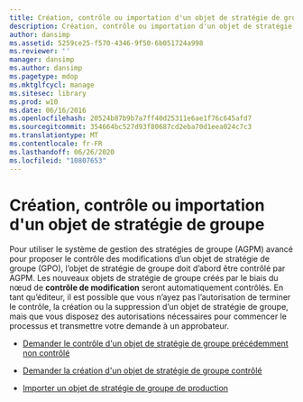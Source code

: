 ```yaml
---
title: Création, contrôle ou importation d'un objet de stratégie de groupe
description: Création, contrôle ou importation d'un objet de stratégie de groupe
author: dansimp
ms.assetid: 5259ce25-f570-4346-9f50-6b051724a998
ms.reviewer: ''
manager: dansimp
ms.author: dansimp
ms.pagetype: mdop
ms.mktglfcycl: manage
ms.sitesec: library
ms.prod: w10
ms.date: 06/16/2016
ms.openlocfilehash: 20524b87b9b7a7ff40d25311e6ae1f76c645afd7
ms.sourcegitcommit: 354664bc527d93f80687cd2eba70d1eea024c7c3
ms.translationtype: MT
ms.contentlocale: fr-FR
ms.lasthandoff: 06/26/2020
ms.locfileid: "10807653"
---
```

# Création, contrôle ou importation d'un objet de stratégie de groupe


Pour utiliser le système de gestion des stratégies de groupe (AGPM) avancé pour proposer le contrôle des modifications d’un objet de stratégie de groupe (GPO), l’objet de stratégie de groupe doit d’abord être contrôlé par AGPM. Les nouveaux objets de stratégie de groupe créés par le biais du nœud de **contrôle de modification** seront automatiquement contrôlés. En tant qu’éditeur, il est possible que vous n’ayez pas l’autorisation de terminer le contrôle, la création ou la suppression d’un objet de stratégie de groupe, mais que vous disposez des autorisations nécessaires pour commencer le processus et transmettre votre demande à un approbateur.

-   [Demander le contrôle d'un objet de stratégie de groupe précédemment non contrôlé](request-control-of-a-previously-uncontrolled-gpo.md)

-   [Demander la création d'un objet de stratégie de groupe contrôlé](request-the-creation-of-a-new-controlled-gpo.md)

-   [Importer un objet de stratégie de groupe de production](import-a-gpo-from-production-editor.md)

 

 





